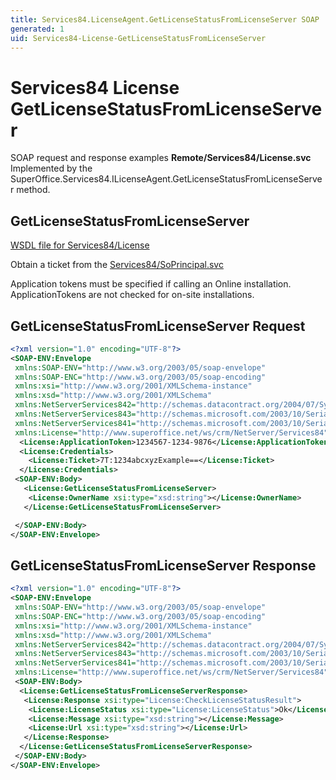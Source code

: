 ```yaml
---
title: Services84.LicenseAgent.GetLicenseStatusFromLicenseServer SOAP
generated: 1
uid: Services84-License-GetLicenseStatusFromLicenseServer
---
```


# Services84 License GetLicenseStatusFromLicenseServer

SOAP request and response examples **Remote/Services84/License.svc**
Implemented by the <see cref="M:SuperOffice.Services84.ILicenseAgent.GetLicenseStatusFromLicenseServer">SuperOffice.Services84.ILicenseAgent.GetLicenseStatusFromLicenseServer</see> method.

## GetLicenseStatusFromLicenseServer

[WSDL file for Services84/License](../Services84-License.md)

Obtain a ticket from the [Services84/SoPrincipal.svc](../SoPrincipal/index.md)

Application tokens must be specified if calling an Online installation. ApplicationTokens are not checked for on-site installations.

## GetLicenseStatusFromLicenseServer Request

```xml
<?xml version="1.0" encoding="UTF-8"?>
<SOAP-ENV:Envelope
 xmlns:SOAP-ENV="http://www.w3.org/2003/05/soap-envelope"
 xmlns:SOAP-ENC="http://www.w3.org/2003/05/soap-encoding"
 xmlns:xsi="http://www.w3.org/2001/XMLSchema-instance"
 xmlns:xsd="http://www.w3.org/2001/XMLSchema"
 xmlns:NetServerServices842="http://schemas.datacontract.org/2004/07/System.Security.Cryptography"
 xmlns:NetServerServices843="http://schemas.microsoft.com/2003/10/Serialization/Arrays"
 xmlns:NetServerServices841="http://schemas.microsoft.com/2003/10/Serialization/"
 xmlns:License="http://www.superoffice.net/ws/crm/NetServer/Services84">
  <License:ApplicationToken>1234567-1234-9876</License:ApplicationToken>
  <License:Credentials>
    <License:Ticket>7T:1234abcxyzExample==</License:Ticket>
  </License:Credentials>
 <SOAP-ENV:Body>
   <License:GetLicenseStatusFromLicenseServer>
    <License:OwnerName xsi:type="xsd:string"></License:OwnerName>
   </License:GetLicenseStatusFromLicenseServer>

 </SOAP-ENV:Body>
</SOAP-ENV:Envelope>

```

## GetLicenseStatusFromLicenseServer Response

```xml
<?xml version="1.0" encoding="UTF-8"?>
<SOAP-ENV:Envelope
 xmlns:SOAP-ENV="http://www.w3.org/2003/05/soap-envelope"
 xmlns:SOAP-ENC="http://www.w3.org/2003/05/soap-encoding"
 xmlns:xsi="http://www.w3.org/2001/XMLSchema-instance"
 xmlns:xsd="http://www.w3.org/2001/XMLSchema"
 xmlns:NetServerServices842="http://schemas.datacontract.org/2004/07/System.Security.Cryptography"
 xmlns:NetServerServices843="http://schemas.microsoft.com/2003/10/Serialization/Arrays"
 xmlns:NetServerServices841="http://schemas.microsoft.com/2003/10/Serialization/"
 xmlns:License="http://www.superoffice.net/ws/crm/NetServer/Services84">
 <SOAP-ENV:Body>
  <License:GetLicenseStatusFromLicenseServerResponse>
   <License:Response xsi:type="License:CheckLicenseStatusResult">
    <License:LicenseStatus xsi:type="License:LicenseStatus">Ok</License:LicenseStatus>
    <License:Message xsi:type="xsd:string"></License:Message>
    <License:Url xsi:type="xsd:string"></License:Url>
   </License:Response>
  </License:GetLicenseStatusFromLicenseServerResponse>
 </SOAP-ENV:Body>
</SOAP-ENV:Envelope>

```
